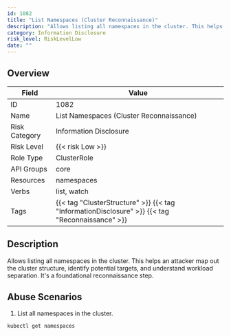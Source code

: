 ```yaml
---
id: 1082
title: "List Namespaces (Cluster Reconnaissance)"
description: "Allows listing all namespaces in the cluster. This helps an attacker map out the cluster structure, identify potential targets, and understand workload separation. It's a foundational reconnaissance step."
category: Information Disclosure
risk_level: RiskLevelLow
date: ""
---
```


## Overview

| Field         | Value                                                                                           |
| ------------- | ----------------------------------------------------------------------------------------------- |
| ID            | 1082                                                                                            |
| Name          | List Namespaces (Cluster Reconnaissance)                                                        |
| Risk Category | Information Disclosure                                                                          |
| Risk Level    | {{< risk Low >}}                                                                                |
| Role Type     | ClusterRole                                                                                     |
| API Groups    | core                                                                                            |
| Resources     | namespaces                                                                                      |
| Verbs         | list, watch                                                                                     |
| Tags          | {{< tag "ClusterStructure" >}} {{< tag "InformationDisclosure" >}} {{< tag "Reconnaissance" >}} |

## Description

Allows listing all namespaces in the cluster. This helps an attacker map out the cluster structure, identify potential targets, and understand workload separation. It's a foundational reconnaissance step.

## Abuse Scenarios

1. List all namespaces in the cluster.

```bash
kubectl get namespaces

```
